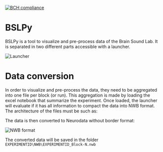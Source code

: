 [![BCH compliance](https://bettercodehub.com/edge/badge/Rechenmann-Data-EIRL/BSLPy?branch=master)](https://bettercodehub.com/)

BSLPy
==========

BSLPy is a tool to visualize and pre-process data of the Brain Sound Lab. It is separated in two different parts accessible with a launcher.

![Launcher](res/Documentation/convert_data_gui.png "Launcher")


Data conversion
===============

In order to visualize and pre-process the data, they need to be aggregated into one file per block (or run). This aggregation is made by loading the excel notebook that summarize the experiment. Once loaded, the launcher will evaluate if it has all information to compact the data into NWB format.
The architecture of the files must be such as:


The data is then converted to Neurodata without border format:

![NWB format](https://www.nwb.org/wp-content/uploads/2020/02/nwb_datatypes_overview-1024x491.png "Neurodata without border explanation")

The converted data will be saved in the folder ```EXPERIMENTID\NWB\EXPERIMENTID_Block-N.nwb```



